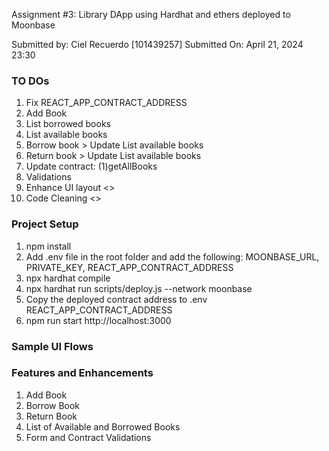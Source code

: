 Assignment #3: Library DApp using Hardhat and ethers deployed to Moonbase

Submitted by: Ciel Recuerdo [101439257]
Submitted On: April 21, 2024 23:30

### TO DOs
1. Fix REACT_APP_CONTRACT_ADDRESS
2. Add Book <DONE>
3. List borrowed books <DONE>
4. List available books <DONE>
5. Borrow book > Update List available books <DONE>
6. Return book > Update List available books <DONE>
7. Update contract: (1)getAllBooks <DONE>
8. Validations <DONE>
9. Enhance UI layout <>
10. Code Cleaning <>

### Project Setup
1. npm install
2. Add .env file in the root folder and add the following:  MOONBASE_URL, PRIVATE_KEY, REACT_APP_CONTRACT_ADDRESS
3. npx hardhat compile
4. npx hardhat run scripts/deploy.js --network moonbase
5. Copy the deployed contract address to .env REACT_APP_CONTRACT_ADDRESS
6. npm run start    http://localhost:3000

### Sample UI Flows

### Features and Enhancements
1. Add Book
2. Borrow Book
3. Return Book
4. List of Available and Borrowed Books
5. Form and Contract Validations